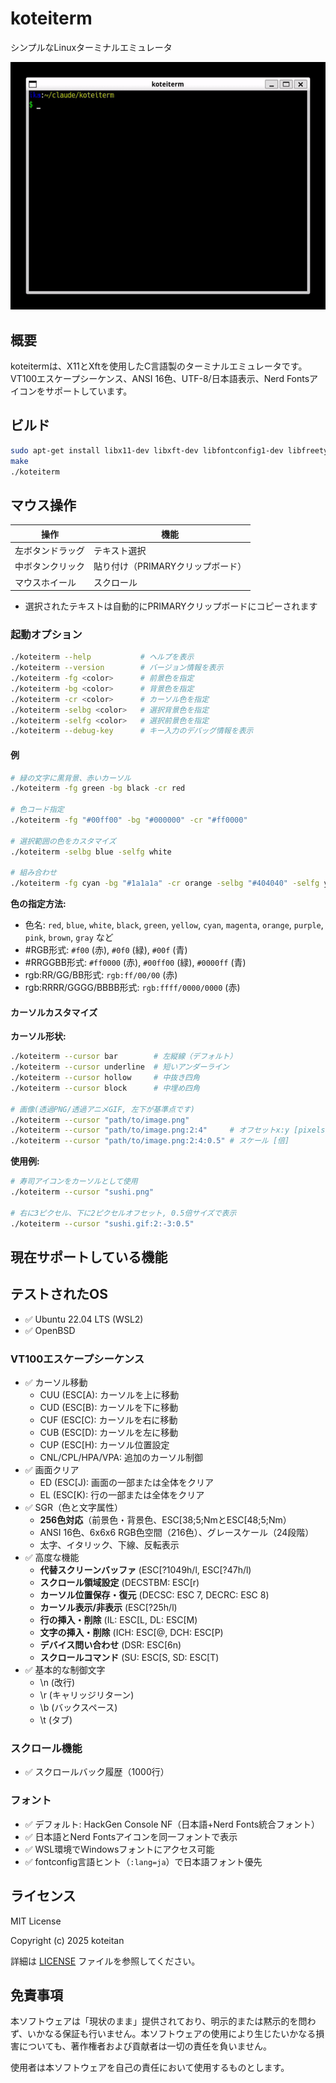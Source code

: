 # koteiterm

シンプルなLinuxターミナルエミュレータ

![koteiterm demo](image/preview.gif)

## 概要

koteitermは、X11とXftを使用したC言語製のターミナルエミュレータです。VT100エスケープシーケンス、ANSI 16色、UTF-8/日本語表示、Nerd Fontsアイコンをサポートしています。

## ビルド

```bash
sudo apt-get install libx11-dev libxft-dev libfontconfig1-dev libfreetype6-dev libimlib2-dev libgif-dev
make
./koteiterm
```
## マウス操作

 |操作|機能|
  |---|---|
  |左ボタンドラッグ|テキスト選択|
  |中ボタンクリック|貼り付け（PRIMARYクリップボード）|
  |マウスホイール|スクロール|
- 選択されたテキストは自動的にPRIMARYクリップボードにコピーされます

### 起動オプション

```bash
./koteiterm --help           # ヘルプを表示
./koteiterm --version        # バージョン情報を表示
./koteiterm -fg <color>      # 前景色を指定
./koteiterm -bg <color>      # 背景色を指定
./koteiterm -cr <color>      # カーソル色を指定
./koteiterm -selbg <color>   # 選択背景色を指定
./koteiterm -selfg <color>   # 選択前景色を指定
./koteiterm --debug-key      # キー入力のデバッグ情報を表示
```

#### 例
```bash
# 緑の文字に黒背景、赤いカーソル
./koteiterm -fg green -bg black -cr red

# 色コード指定
./koteiterm -fg "#00ff00" -bg "#000000" -cr "#ff0000"

# 選択範囲の色をカスタマイズ
./koteiterm -selbg blue -selfg white

# 組み合わせ
./koteiterm -fg cyan -bg "#1a1a1a" -cr orange -selbg "#404040" -selfg yellow
```

**色の指定方法:**
- 色名: `red`, `blue`, `white`, `black`, `green`, `yellow`, `cyan`, `magenta`, `orange`, `purple`, `pink`, `brown`, `gray` など
- #RGB形式: `#f00` (赤), `#0f0` (緑), `#00f` (青)
- #RRGGBB形式: `#ff0000` (赤), `#00ff00` (緑), `#0000ff` (青)
- rgb:RR/GG/BB形式: `rgb:ff/00/00` (赤)
- rgb:RRRR/GGGG/BBBB形式: `rgb:ffff/0000/0000` (赤)

#### カーソルカスタマイズ

**カーソル形状:**

```bash
./koteiterm --cursor bar        # 左縦線（デフォルト）
./koteiterm --cursor underline  # 短いアンダーライン
./koteiterm --cursor hollow     # 中抜き四角
./koteiterm --cursor block      # 中埋め四角

# 画像(透過PNG/透過アニメGIF, 左下が基準点です)
./koteiterm --cursor "path/to/image.png" 
./koteiterm --cursor "path/to/image.png:2:4"     # オフセットx:y [pixels]
./koteiterm --cursor "path/to/image.png:2:4:0.5" # スケール [倍]
```

**使用例:**

```bash
# 寿司アイコンをカーソルとして使用
./koteiterm --cursor "sushi.png"

# 右に3ピクセル、下に2ピクセルオフセット, 0.5倍サイズで表示
./koteiterm --cursor "sushi.gif:2:-3:0.5"
```

## 現在サポートしている機能

## テストされたOS
- ✅ Ubuntu 22.04 LTS (WSL2)
- ✅ OpenBSD

### VT100エスケープシーケンス
- ✅ カーソル移動
  - CUU (ESC[A): カーソルを上に移動
  - CUD (ESC[B): カーソルを下に移動
  - CUF (ESC[C): カーソルを右に移動
  - CUB (ESC[D): カーソルを左に移動
  - CUP (ESC[H): カーソル位置設定
  - CNL/CPL/HPA/VPA: 追加のカーソル制御
- ✅ 画面クリア
  - ED (ESC[J): 画面の一部または全体をクリア
  - EL (ESC[K): 行の一部または全体をクリア
- ✅ SGR（色と文字属性）
  - **256色対応**（前景色・背景色、ESC[38;5;NmとESC[48;5;Nm）
  - ANSI 16色、6x6x6 RGB色空間（216色）、グレースケール（24段階）
  - 太字、イタリック、下線、反転表示
- ✅ 高度な機能
  - **代替スクリーンバッファ** (ESC[?1049h/l, ESC[?47h/l)
  - **スクロール領域設定** (DECSTBM: ESC[r)
  - **カーソル位置保存・復元** (DECSC: ESC 7, DECRC: ESC 8)
  - **カーソル表示/非表示** (ESC[?25h/l)
  - **行の挿入・削除** (IL: ESC[L, DL: ESC[M)
  - **文字の挿入・削除** (ICH: ESC[@, DCH: ESC[P)
  - **デバイス問い合わせ** (DSR: ESC[6n)
  - **スクロールコマンド** (SU: ESC[S, SD: ESC[T)
- ✅ 基本的な制御文字
  - \\n (改行)
  - \\r (キャリッジリターン)
  - \\b (バックスペース)
  - \\t (タブ)

### スクロール機能
- ✅ スクロールバック履歴（1000行）

### フォント
- ✅ デフォルト: HackGen Console NF（日本語+Nerd Fonts統合フォント）
- ✅ 日本語とNerd Fontsアイコンを同一フォントで表示
- ✅ WSL環境でWindowsフォントにアクセス可能
- ✅ fontconfig言語ヒント（`:lang=ja`）で日本語フォント優先

## ライセンス

MIT License

Copyright (c) 2025 koteitan

詳細は [LICENSE](LICENSE) ファイルを参照してください。

## 免責事項

本ソフトウェアは「現状のまま」提供されており、明示的または黙示的を問わず、いかなる保証も行いません。本ソフトウェアの使用により生じたいかなる損害についても、著作権者および貢献者は一切の責任を負いません。

使用者は本ソフトウェアを自己の責任において使用するものとします。
